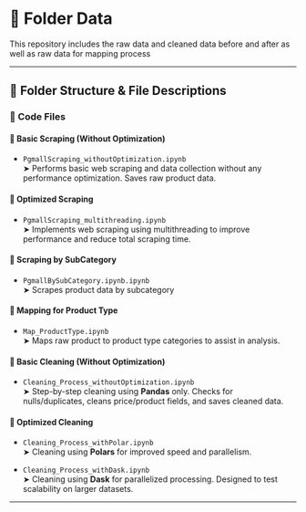 # 🧼 Folder Data

This repository includes the raw data and cleaned data before and after as well as raw data for mapping process 

---

## 📁 Folder Structure & File Descriptions



### 🧪 Code Files

#### 🔹 Basic Scraping (Without Optimization)
- `PgmallScraping_withoutOptimization.ipynb`  
  ➤ Performs basic web scraping and data collection without any performance optimization. Saves raw product data.

#### 🔹 Optimized Scraping
- `PgmallScraping_multithreading.ipynb`  
  ➤ Implements web scraping using multithreading to improve performance and reduce total scraping time.

#### 🔹 Scraping by SubCategory
- `PgmallBySubCategory.ipynb.ipynb`  
  ➤ Scrapes product data by subcategory

#### 🔹 Mapping for Product Type
- `Map_ProductType.ipynb`  
  ➤ Maps raw product to product type categories to assist in analysis.

#### 🔹 Basic Cleaning (Without Optimization)
- `Cleaning_Process_withoutOptimization.ipynb`  
  ➤ Step-by-step cleaning using **Pandas** only. Checks for nulls/duplicates, cleans price/product fields, and saves cleaned data.

#### 🔹 Optimized Cleaning
- `Cleaning_Process_withPolar.ipynb`  
  ➤ Cleaning using **Polars** for improved speed and parallelism.

- `Cleaning_Process_withDask.ipynb`  
  ➤ Cleaning using **Dask** for parallelized processing. Designed to test scalability on larger datasets.

---




